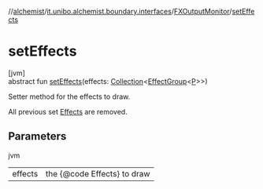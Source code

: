 //[alchemist](../../../index.md)/[it.unibo.alchemist.boundary.interfaces](../index.md)/[FXOutputMonitor](index.md)/[setEffects](set-effects.md)

# setEffects

[jvm]\
abstract fun [setEffects](set-effects.md)(effects: [Collection](https://docs.oracle.com/javase/8/docs/api/java/util/Collection.html)<[EffectGroup](../../it.unibo.alchemist.boundary.gui.effects/-effect-group/index.md)<[P](../../it.unibo.alchemist.boundary.monitor/-f-x-step-monitor/index.md)>>)

Setter method for the effects to draw. 

 All previous set [Effects](../../it.unibo.alchemist.boundary.gui.effects/-effect-f-x/index.md) are removed.

## Parameters

jvm

| | |
|---|---|
| effects | the {@code Effects} to draw |
